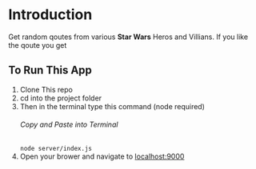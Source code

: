 # Introduction

Get random qoutes from various **Star Wars** Heros and Villians.
If you like the qoute you get

## To Run This App

1. Clone This repo
2. cd into the project folder
3. Then in the terminal type this command (node required)
   ###### Copy and Paste into Terminal
   `node server/index.js`
4. Open your brower and navigate to [localhost:9000](ttp://localhost:9000)
